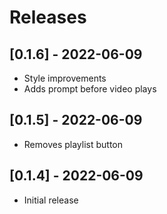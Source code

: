 # Releases

## [0.1.6] - 2022-06-09
- Style improvements
- Adds prompt before video plays

## [0.1.5] - 2022-06-09
- Removes playlist button

## [0.1.4] - 2022-06-09
- Initial release
